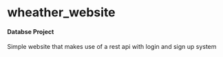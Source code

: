 # wheather_website
<h4> Databse Project</h4>
Simple website that makes use of a rest api with login and sign up system 
